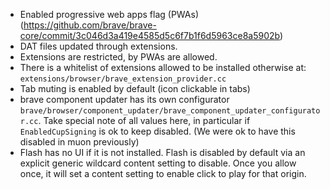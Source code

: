 - Enabled progressive web apps flag (PWAs) (https://github.com/brave/brave-core/commit/3c046d3a419e4585d5c6f7b1f6d5963ce8a5902b)
- DAT files updated through extensions.
- Extensions are restricted, by PWAs are allowed.
- There is a whitelist of extensions allowed to be installed otherwise at: `extensions/browser/brave_extension_provider.cc`
- Tab muting is enabled by default (icon clickable in tabs)
- brave component updater has its own configurator `brave/browser/component_updater/brave_component_updater_configurator.cc`. Take special note of all values here, in particular if `EnabledCupSigning` is ok to keep disabled. (We were ok to have this disabled in muon previously)
- Flash has no UI if it is not installed.  Flash is disabled by default via an explicit generic wildcard content setting to disable. Once you allow once, it will set a content setting to enable click to play for that origin.
